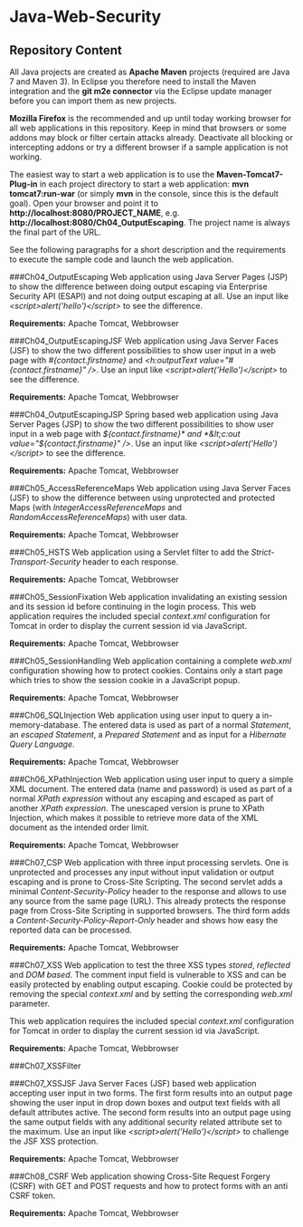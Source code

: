 Java-Web-Security
==============

## Repository Content
All Java projects are created as **Apache Maven** projects (required are Java 7 and Maven 3). In Eclipse you therefore need to install the Maven integration and the **git m2e connector** via the Eclipse update manager before you can import them as new projects.

**Mozilla Firefox** is the recommended and up until today working browser for all web applications in this repository. Keep in mind that browsers or some addons may block or filter certain attacks already. Deactivate all blocking or intercepting addons or try a different browser if a sample application is not working.

The easiest way to start a web application is to use the **Maven-Tomcat7-Plug-in** in each project directory to start a web application: **mvn tomcat7:run-war** (or simply **mvn** in the console, since this is the default goal). Open your browser and point it to **http://localhost:8080/PROJECT_NAME**, e.g. **http://localhost:8080/Ch04_OutputEscaping**. The project name is always the final part of the URL.

See the following paragraphs for a short description and the requirements to execute the sample code and launch the web application.

###Ch04_OutputEscaping
Web application using Java Server Pages (JSP) to show the difference between doing output escaping via Enterprise Security API (ESAPI) and not doing output escaping at all. Use an input like *&lt;script&gt;alert(&#x27;hello&#x27;)&lt;/script&gt;* to see the difference.

**Requirements:** Apache Tomcat, Webbrowser

###Ch04_OutputEscapingJSF
Web application using Java Server Faces (JSF) to show the two different possibilities to show user input in a web page with *#{contact.firstname}* and *&lt;h:outputText value="#{contact.firstname}" /&gt;*. Use an input like *&lt;script&gt;alert(&#x27;Hello&#x27;)&lt;/script&gt;* to see the difference.

**Requirements:** Apache Tomcat, Webbrowser

###Ch04_OutputEscapingJSP
Spring based web application using Java Server Pages (JSP) to show the two different possibilities to show user input in a web page with *${contact.firstname}* and *&lt;c:out value="${contact.firstname}" /&gt;*. Use an input like *&lt;script&gt;alert(&#x27;Hello&#x27;)&lt;/script&gt;* to see the difference.

**Requirements:** Apache Tomcat, Webbrowser

###Ch05_AccessReferenceMaps
Web application using Java Server Faces (JSF) to show the difference between using unprotected and protected Maps (with *IntegerAccessReferenceMaps* and *RandomAccessReferenceMaps*) with user data.

**Requirements:** Apache Tomcat, Webbrowser

###Ch05_HSTS
Web application using a Servlet filter to add the *Strict-Transport-Security* header to each response.

**Requirements:** Apache Tomcat, Webbrowser

###Ch05_SessionFixation
Web application invalidating an existing session and its session id before continuing in the login process. This web application requires the included special *context.xml* configuration for Tomcat in order to display the current session id via JavaScript.

**Requirements:** Apache Tomcat, Webbrowser

###Ch05_SessionHandling
Web application containing a complete *web.xml* configuration showing how to protect cookies. Contains only a start page which tries to show the session cookie in a JavaScript popup.

**Requirements:** Apache Tomcat, Webbrowser

###Ch06_SQLInjection
Web application using user input to query a in-memory-database. The entered data is used as part of a normal *Statement*, an *escaped Statement*, a *Prepared Statement* and as input for a *Hibernate Query Language*.

**Requirements:** Apache Tomcat, Webbrowser

###Ch06_XPathInjection
Web application using user input to query a simple XML document. The entered data (name and password) is used as part of a normal *XPath expression* without any escaping and escaped as part of another *XPath expression*. The unescaped version is prune to XPath Injection, which makes it possible to retrieve more data of the XML document as the intended order limit.

**Requirements:** Apache Tomcat, Webbrowser

###Ch07_CSP
Web application with three input processing servlets. One is unprotected and processes any input without input validation or output escaping and is prone to Cross-Site Scripting. The second servlet adds a minimal *Content-Security-Policy* header to the response and allows to use any source from the same page (URL). This already protects the response page from Cross-Site Scripting in supported browsers. The third form adds a *Content-Security-Policy-Report-Only* header and shows how easy the reported data can be processed.

**Requirements:** Apache Tomcat, Webbrowser

###Ch07_XSS
Web application to test the three XSS types *stored*, *reflected* and *DOM based*. The comment input field is vulnerable to XSS and can be easily protected by enabling output escaping. Cookie could be protected by removing the special *context.xml* and by setting the corresponding *web.xml* parameter.

This web application requires the included special *context.xml* configuration for Tomcat in order to display the current session id via JavaScript.

**Requirements:** Apache Tomcat, Webbrowser

###Ch07_XSSFilter

###Ch07_XSSJSF
Java Server Faces (JSF) based web application accepting user input in two forms. The first form results into an output page showing the user input in drop down boxes and output text fields with all default attributes active. The second form results into an output page using the same output fields with any additional security related attribute set to the maximum. Use an input like *&lt;script&gt;alert(&#x27;Hello&#x27;)&lt;/script&gt;* to challenge the JSF XSS protection.

**Requirements:** Apache Tomcat, Webbrowser

###Ch08_CSRF
Web application showing Cross-Site Request Forgery (CSRF) with GET and POST requests and how to protect forms with an anti CSRF token.

**Requirements:** Apache Tomcat, Webbrowser

